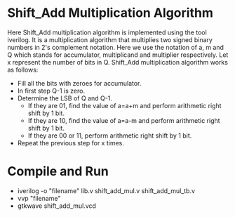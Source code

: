 # Shift_Add Multiplication Algorithm 

Here Shift_Add multiplication algorithm is implemented using the tool iverilog. It is a multiplication algorithm that multiplies two signed binary numbers in 2's complement notation. Here we use the notation of a, m and Q which stands for accumulator, multiplicand and multiplier respectively. Let x represent the number of bits in Q. Shift_Add multiplication algorithm works as follows:  
- Fill all the bits with zeroes for accumulator. 
- In first step Q-1 is zero.
- Determine the LSB of Q and Q-1. 
  - If they are 01, find the value of a=a+m and perform arithmetic right shift by 1 bit.
  - If they are 10, find the value of a=a-m and perform arithmetic right shift by 1 bit.
  - If they are 00 or 11, perform arithmetic right shift by 1 bit.
- Repeat the previous step for x times. 

# Compile and Run 

- iverilog -o "filename" lib.v shift_add_mul.v shift_add_mul_tb.v 
- vvp "filename"
- gtkwave shift_add_mul.vcd

